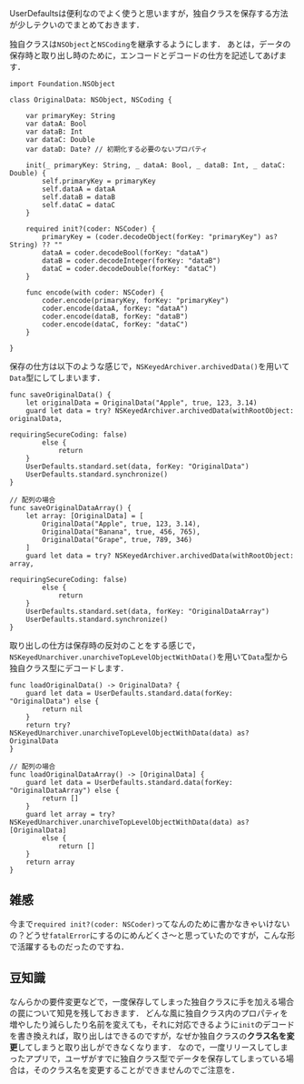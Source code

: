 <!-- title:Swift：独自クラスをUserDefaultsで保存する -->
UserDefaultsは便利なのでよく使うと思いますが，独自クラスを保存する方法が少しテクいのでまとめておきます．

独自クラスは`NSObject`と`NSCoding`を継承するようにします．
あとは，データの保存時と取り出し時のために，エンコードとデコードの仕方を記述してあげます．

```swift:独自クラス例
import Foundation.NSObject

class OriginalData: NSObject, NSCoding {
    
    var primaryKey: String
    var dataA: Bool
    var dataB: Int
    var dataC: Double
    var dataD: Date? // 初期化する必要のないプロパティ
    
    init(_ primaryKey: String, _ dataA: Bool, _ dataB: Int, _ dataC: Double) {
        self.primaryKey = primaryKey
        self.dataA = dataA
        self.dataB = dataB
        self.dataC = dataC
    }
    
    required init?(coder: NSCoder) {
        primaryKey = (coder.decodeObject(forKey: "primaryKey") as? String) ?? ""
        dataA = coder.decodeBool(forKey: "dataA")
        dataB = coder.decodeInteger(forKey: "dataB")
        dataC = coder.decodeDouble(forKey: "dataC")
    }
    
    func encode(with coder: NSCoder) {
        coder.encode(primaryKey, forKey: "primaryKey")
        coder.encode(dataA, forKey: "dataA")
        coder.encode(dataB, forKey: "dataB")
        coder.encode(dataC, forKey: "dataC")
    }
    
}
```

保存の仕方は以下のような感じで，`NSKeyedArchiver.archivedData()`を用いて`Data`型にしてしまいます．

```swift:保存
func saveOriginalData() {
    let originalData = OriginalData("Apple", true, 123, 3.14)
    guard let data = try? NSKeyedArchiver.archivedData(withRootObject: originalData,
                                                       requiringSecureCoding: false)
        else {
            return
    }
    UserDefaults.standard.set(data, forKey: "OriginalData")
    UserDefaults.standard.synchronize()
}

// 配列の場合
func saveOriginalDataArray() {
    let array: [OriginalData] = [
        OriginalData("Apple", true, 123, 3.14),
        OriginalData("Banana", true, 456, 765),
        OriginalData("Grape", true, 789, 346)
    ]
    guard let data = try? NSKeyedArchiver.archivedData(withRootObject: array,
                                                       requiringSecureCoding: false)
        else {
            return
    }
    UserDefaults.standard.set(data, forKey: "OriginalDataArray")
    UserDefaults.standard.synchronize()
}
```

取り出しの仕方は保存時の反対のことをする感じで，`NSKeyedUnarchiver.unarchiveTopLevelObjectWithData()`を用いて`Data`型から独自クラス型にデコードします．

```swift:取り出し
func loadOriginalData() -> OriginalData? {
    guard let data = UserDefaults.standard.data(forKey: "OriginalData") else {
        return nil
    }
    return try? NSKeyedUnarchiver.unarchiveTopLevelObjectWithData(data) as? OriginalData
}

// 配列の場合
func loadOriginalDataArray() -> [OriginalData] {
    guard let data = UserDefaults.standard.data(forKey: "OriginalDataArray") else {
        return []
    }
    guard let array = try? NSKeyedUnarchiver.unarchiveTopLevelObjectWithData(data) as? [OriginalData]
        else {
            return []
    }
    return array
}
```

## 雑感
今まで`required init?(coder: NSCoder)`ってなんのために書かなきゃいけないの？どうせ`fatalError`にするのにめんどくさ〜と思っていたのですが，こんな形で活躍するものだったのですね．

## 豆知識
なんらかの要件変更などで，一度保存してしまった独自クラスに手を加える場合の罠について知見を残しておきます．
どんな風に独自クラス内のプロパティを増やしたり減らしたり名前を変えても，それに対応できるように`init`のデコードを書き換えれば，取り出しはできるのですが，なぜか独自クラスの**クラス名を変更**してしまうと取り出しができなくなります．
なので，一度リリースしてしまったアプリで，ユーザがすでに独自クラス型でデータを保存してしまっている場合は，そのクラス名を変更することができませんのでご注意を．

